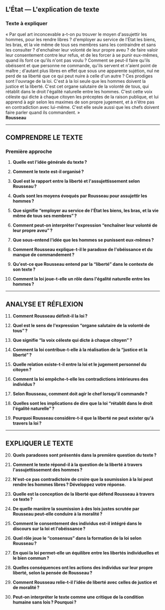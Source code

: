 ## L'État — L'explication de texte

### Texte à expliquer
« Par quel art inconcevable a-t-on pu trouver le moyen d'assujettir les hommes, pour les rendre libres ? d'employer au service de l'État les biens, les bras, et la vie même de tous ses membres sans les contraindre et sans les consulter ? d'enchaîner leur volonté de leur propre aveu ? de faire valoir leur consentement contre leur refus, et de les forcer à se punir eux-mêmes, quand ils font ce qu'ils n'ont pas voulu ? Comment se peut-il faire qu'ils obéissent et que personne ne commande, qu'ils servent et n'aient point de maître ; d'autant plus libres en effet que sous une apparente sujétion, nul ne perd de sa liberté que ce qui peut nuire à celle d'un autre ? Ces prodiges sont l'ouvrage de la loi. C'est à la loi seule que les hommes doivent la justice et la liberté. C'est cet organe salutaire de la volonté de tous, qui rétablit dans le droit l'égalité naturelle entre les hommes. C'est cette voix céleste qui dicte à chaque citoyen les préceptes de la raison publique, et lui apprend à agir selon les maximes de son propre jugement, et à n'être pas en contradiction avec lui-même. C'est elle seule aussi que les chefs doivent faire parler quand ils commandent. »  
**Rousseau**

---

## COMPRENDRE LE TEXTE

### Première approche

1. **Quelle est l'idée générale du texte ?** 

2. **Comment le texte est-il organisé ?** 

3. **Quel est le rapport entre la liberté et l'assujettissement selon Rousseau ?** 

4. **Quels sont les moyens évoqués par Rousseau pour assujettir les hommes ?** 

5. **Que signifie “employer au service de l'État les biens, les bras, et la vie même de tous ses membres” ?** 

6. **Comment peut-on interpréter l'expression “enchaîner leur volonté de leur propre aveu” ?** 

7. **Que sous-entend l'idée que les hommes se punissent eux-mêmes ?** 

8. **Comment Rousseau explique-t-il le paradoxe de l'obéissance et du manque de commandement ?** 

9. **Qu'est-ce que Rousseau entend par la “liberté” dans le contexte de son texte ?** 

10. **Comment la loi joue-t-elle un rôle dans l'égalité naturelle entre les hommes ?** 

---

## ANALYSE ET RÉFLEXION

11. **Comment Rousseau définit-il la loi ?** 

12. **Quel est le sens de l'expression “organe salutaire de la volonté de tous” ?** 

13. **Que signifie “la voix céleste qui dicte à chaque citoyen” ?** 

14. **Comment la loi contribue-t-elle à la réalisation de la “justice et la liberté” ?** 

15. **Quelle relation existe-t-il entre la loi et le jugement personnel du citoyen ?** 

16. **Comment la loi empêche-t-elle les contradictions intérieures des individus ?** 

17. **Selon Rousseau, comment doit agir le chef lorsqu'il commande ?** 

18. **Quelles sont les implications de dire que la loi “rétablit dans le droit l'égalité naturelle” ?** 

19. **Pourquoi Rousseau considère-t-il que la liberté ne peut exister qu'à travers la loi ?** 

---

## EXPLIQUER LE TEXTE

20. **Quels paradoxes sont présentés dans la première question du texte ?** 

21. **Comment le texte répond-il à la question de la liberté à travers l'assujettissement des hommes ?** 

22. **N'est-ce pas contradictoire de croire que la soumission à la loi peut rendre les hommes libres ? Développez votre réponse.** 

23. **Quelle est la conception de la liberté que défend Rousseau à travers ce texte ?** 

24. **De quelle manière la soumission à des lois justes scrutée par Rousseau peut-elle conduire à la moralité ?** 

25. **Comment le consentement des individus est-il intégré dans le discours sur la loi et l'obéissance ?** 

26. **Quel rôle joue le “consensus” dans la formation de la loi selon Rousseau ?** 

27. **En quoi la loi permet-elle un équilibre entre les libertés individuelles et le bien commun ?** 

28. **Quelles conséquences ont les actions des individus sur leur propre liberté, selon la pensée de Rousseau ?** 

29. **Comment Rousseau relie-t-il l'idée de liberté avec celles de justice et de moralité ?** 

30. **Peut-on interpréter le texte comme une critique de la condition humaine sans lois ? Pourquoi ?** 